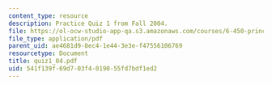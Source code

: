```yaml
---
content_type: resource
description: Practice Quiz 1 from Fall 2004.
file: https://ol-ocw-studio-app-qa.s3.amazonaws.com/courses/6-450-principles-of-digital-communications-i-fall-2006/541f139f69d703f4019055fd7bdf1ed2_quiz1_04.pdf
file_type: application/pdf
parent_uid: ae4681d9-8ec4-1e44-3e3e-f47556106769
resourcetype: Document
title: quiz1_04.pdf
uid: 541f139f-69d7-03f4-0190-55fd7bdf1ed2
---
```

